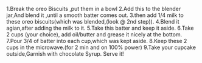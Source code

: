 1.Break the oreo Biscuits ,put them in a bowl
2.Add this to the blender jar,And blend it ,until a smooth batter comes out.
3.then add 1/4 milk to these oreo biscuits(which was blended,(look @ 2nd step)).
4.Blend it agian,after adding the milk to it.
5.Take this batter and keep it aside.
6.Take 2 cups (your choice), add oil/butter and grease it nicely at the bottom.
7.Pour 3/4 of batter  into each cup,which was kept aside.
8.Keep these 2  cups in the microwave.(for 2 min and on 100% power)
9.Take your cupcake outside,Garnish with chocolate Syrup.
Serve it!